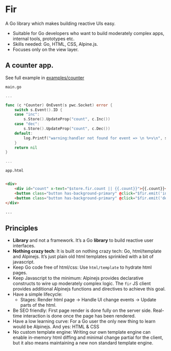 # Fir

A Go library which makes building reactive UIs easy. 

- Suitable for Go developers who want to build moderately complex apps, internal tools, prototypes etc. 
- Skills needed: Go, HTML, CSS, Alpine.js.
- Focuses only on the view layer.

## A counter app.

See full example in [examples/counter](./examples/counter)

`main.go`

```go
...

func (c *Counter) OnEvent(s pwc.Socket) error {
	switch s.Event().ID {
	case "inc":
		s.Store().UpdateProp("count", c.Inc())
	case "dec":
		s.Store().UpdateProp("count", c.Dec())
	default:
		log.Printf("warning:handler not found for event => \n %+v\n", s.Event())
	}
	return nil
}

...
```

`app.html`

```html

<div>
    <div id="count" x-text="$store.fir.count || {{.count}}">{{.count}}</div>
    <button class="button has-background-primary" @click="$fir.emit('inc')">+</button>
    <button class="button has-background-primary" @click="$fir.emit('dec')">-</button>
</div>
 
...
```

## Principles

- **Library** and not a framework. It’s a Go **library** to build reactive user interfaces.
- **Nothing crazy tech**: It is built on nothing crazy tech: Go, html/template and Alpinejs. It’s just plain old html templates sprinkled with a bit of javascript.
- Keep Go code free of html/css: Use `html/template` to hydrate html pages.
- Keep Javascript to the minimum: Alpinejs provides declarative constructs to wire up moderately complex logic. The `fir` JS client provides additional Alpinejs functions and directives to achieve this goal.
- Have a simple lifecycle:
    - Stages: Render html page -> Handle UI change events → Update parts of the html.
- Be SEO friendly: First page render is done fully on the server side. Real-time interaction is done once the page has been rendered.
- Have a low learning curve: For a Go user the only new thing to learn would be Alpinejs. And yes: HTML & CSS
- No custom template engine: Writing our own template engine can enable in-memory html diffing and minimal change partial for the client,  but it also means maintaining a new non standard template engine.

